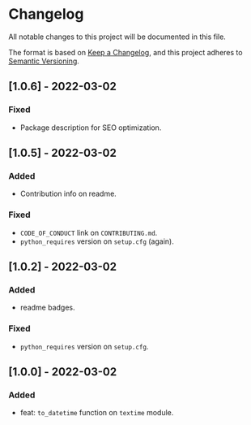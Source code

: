# Changelog
All notable changes to this project will be documented in this file.

The format is based on [Keep a Changelog](https://keepachangelog.com/en/1.0.0/),
and this project adheres to [Semantic Versioning](https://semver.org/spec/v2.0.0.html).

## [1.0.6] - 2022-03-02
### Fixed
- Package description for SEO optimization.

## [1.0.5] - 2022-03-02
### Added
- Contribution info on readme.
### Fixed
- `CODE_OF_CONDUCT` link on `CONTRIBUTING.md`.
- `python_requires` version on `setup.cfg` (again).

## [1.0.2] - 2022-03-02
### Added
- readme badges.
### Fixed
- `python_requires` version on `setup.cfg`.

## [1.0.0] - 2022-03-02
### Added
- feat: `to_datetime` function on `textime` module.
